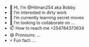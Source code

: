 - 👋 Hi, I’m @Hitman254 aka Bobby
- 👀 I’m interested in dirty work
- 🌱 I’m currently learning secret moves
- 💞️ I’m looking to collaborate on ...
- 📫 How to reach me +254784373634
- 😄 Pronouns: ...
- ⚡ Fun fact: ...

<!---
Hitman254/Hitman254 is a ✨ special ✨ repository because its `README.md` (this file) appears on your GitHub profile.
You can click the Preview link to take a look at your changes.
--->
